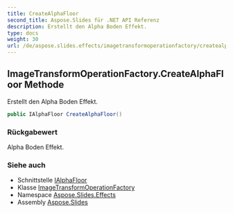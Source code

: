 ```yaml
---
title: CreateAlphaFloor
second_title: Aspose.Slides für .NET API Referenz
description: Erstellt den Alpha Boden Effekt.
type: docs
weight: 30
url: /de/aspose.slides.effects/imagetransformoperationfactory/createalphafloor/
---
```


## ImageTransformOperationFactory.CreateAlphaFloor Methode

Erstellt den Alpha Boden Effekt.

```csharp
public IAlphaFloor CreateAlphaFloor()
```

### Rückgabewert

Alpha Boden Effekt.

### Siehe auch

* Schnittstelle [IAlphaFloor](../../ialphafloor)
* Klasse [ImageTransformOperationFactory](../../imagetransformoperationfactory)
* Namespace [Aspose.Slides.Effects](../../imagetransformoperationfactory)
* Assembly [Aspose.Slides](../../../)

<!-- DO NOT EDIT: generiert von xmldocmd für Aspose.Slides.dll -->